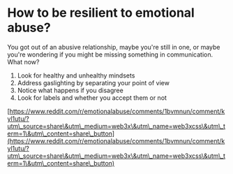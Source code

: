 # How to be resilient to emotional abuse?

You got out of an abusive relationship, maybe you're still in one, or maybe you're wondering if you might be missing something in communication. What now?

1. Look for healthy and unhealthy mindsets
2. Address gaslighting by separating your point of view
3. Notice what happens if you disagree
4. Look for labels and whether you accept them or not



[https://www.reddit.com/r/emotionalabuse/comments/1bvmnun/comment/kyl1utu/?utm\_source=share\&utm\_medium=web3x\&utm\_name=web3xcss\&utm\_term=1\&utm\_content=share\_button](https://www.reddit.com/r/emotionalabuse/comments/1bvmnun/comment/kyl1utu/?utm\_source=share\&utm\_medium=web3x\&utm\_name=web3xcss\&utm\_term=1\&utm\_content=share\_button)
